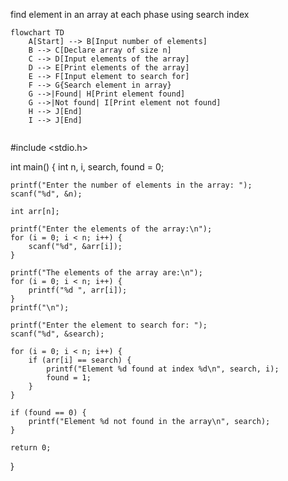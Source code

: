find element in an array at each phase using search index
```mermaid
flowchart TD
    A[Start] --> B[Input number of elements]
    B --> C[Declare array of size n]
    C --> D[Input elements of the array]
    D --> E[Print elements of the array]
    E --> F[Input element to search for]
    F --> G{Search element in array}
    G -->|Found| H[Print element found]
    G -->|Not found| I[Print element not found]
    H --> J[End]
    I --> J[End]


```
#include <stdio.h>

int main() {
    int n, i, search, found = 0;

    printf("Enter the number of elements in the array: ");
    scanf("%d", &n);

    int arr[n];

    printf("Enter the elements of the array:\n");
    for (i = 0; i < n; i++) {
        scanf("%d", &arr[i]);
    }

    printf("The elements of the array are:\n");
    for (i = 0; i < n; i++) {
        printf("%d ", arr[i]);
    }
    printf("\n");

    printf("Enter the element to search for: ");
    scanf("%d", &search);

    for (i = 0; i < n; i++) {
        if (arr[i] == search) {
            printf("Element %d found at index %d\n", search, i);
            found = 1;
        }
    }

    if (found == 0) {
        printf("Element %d not found in the array\n", search);
    }

    return 0;
}
```
